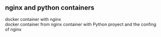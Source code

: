 nginx and python containers 
-------
docker container with nginx  
docker container from nginx container with Python proyect and the confing of nginx 
